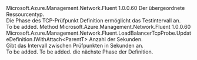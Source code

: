 <Type Name="IWithIntervalInSeconds&lt;ParentT&gt;" FullName="Microsoft.Azure.Management.Network.Fluent.LoadBalancerTcpProbe.UpdateDefinition.IWithIntervalInSeconds&lt;ParentT&gt;">
  <TypeSignature Language="C#" Value="public interface IWithIntervalInSeconds&lt;ParentT&gt;" />
  <TypeSignature Language="ILAsm" Value=".class public interface auto ansi abstract IWithIntervalInSeconds`1&lt;ParentT&gt;" />
  <TypeSignature Language="DocId" Value="T:Microsoft.Azure.Management.Network.Fluent.LoadBalancerTcpProbe.UpdateDefinition.IWithIntervalInSeconds`1" />
  <TypeSignature Language="VB.NET" Value="Public Interface IWithIntervalInSeconds(Of ParentT)" />
  <TypeSignature Language="F#" Value="type IWithIntervalInSeconds&lt;'ParentT&gt; = interface" />
  <AssemblyInfo>
    <AssemblyName>Microsoft.Azure.Management.Network.Fluent</AssemblyName>
    <AssemblyVersion>1.0.0.60</AssemblyVersion>
  </AssemblyInfo>
  <TypeParameters>
    <TypeParameter Name="ParentT" />
  </TypeParameters>
  <Interfaces />
  <Docs>
    <typeparam name="ParentT">Der übergeordnete Ressourcentyp.</typeparam>
    <summary>
            Die Phase des TCP-Prüfpunkt Definition ermöglicht das Testintervall an.
            </summary>
    <remarks>To be added.</remarks>
  </Docs>
  <Members>
    <Member MemberName="WithIntervalInSeconds">
      <MemberSignature Language="C#" Value="public Microsoft.Azure.Management.Network.Fluent.LoadBalancerTcpProbe.UpdateDefinition.IWithAttach&lt;ParentT&gt; WithIntervalInSeconds (int seconds);" />
      <MemberSignature Language="ILAsm" Value=".method public hidebysig newslot virtual instance class Microsoft.Azure.Management.Network.Fluent.LoadBalancerTcpProbe.UpdateDefinition.IWithAttach`1&lt;!ParentT&gt; WithIntervalInSeconds(int32 seconds) cil managed" />
      <MemberSignature Language="DocId" Value="M:Microsoft.Azure.Management.Network.Fluent.LoadBalancerTcpProbe.UpdateDefinition.IWithIntervalInSeconds`1.WithIntervalInSeconds(System.Int32)" />
      <MemberSignature Language="VB.NET" Value="Public Function WithIntervalInSeconds (seconds As Integer) As IWithAttach(Of ParentT)" />
      <MemberSignature Language="F#" Value="abstract member WithIntervalInSeconds : int -&gt; Microsoft.Azure.Management.Network.Fluent.LoadBalancerTcpProbe.UpdateDefinition.IWithAttach&lt;'ParentT&gt;" Usage="iWithIntervalInSeconds.WithIntervalInSeconds seconds" />
      <MemberType>Method</MemberType>
      <AssemblyInfo>
        <AssemblyName>Microsoft.Azure.Management.Network.Fluent</AssemblyName>
        <AssemblyVersion>1.0.0.60</AssemblyVersion>
      </AssemblyInfo>
      <ReturnValue>
        <ReturnType>Microsoft.Azure.Management.Network.Fluent.LoadBalancerTcpProbe.UpdateDefinition.IWithAttach&lt;ParentT&gt;</ReturnType>
      </ReturnValue>
      <Parameters>
        <Parameter Name="seconds" Type="System.Int32" />
      </Parameters>
      <Docs>
        <param name="seconds">Anzahl der Sekunden.</param>
        <summary>
            Gibt das Intervall zwischen Prüfpunkten in Sekunden an.
            </summary>
        <returns>To be added.</returns>
        <remarks>To be added.</remarks>
        <return>die nächste Phase der Definition.</return>
      </Docs>
    </Member>
  </Members>
</Type>